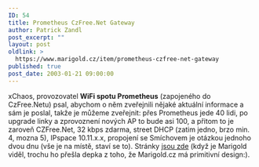 ```yaml
---
ID: 54
title: Prometheus CzFree.Net Gateway
author: Patrick Zandl
post_excerpt: ""
layout: post
oldlink: >
  https://www.marigold.cz/item/prometheus-czfree-net-gateway
published: true
post_date: 2003-01-21 09:00:00
---
```

xChaos, provozovatel <STRONG>WiFi spotu Prometheus</STRONG> (zapojeného do CzFree.Netu) psal, abychom o něm zveřejnili nějaké aktuální informace a sám je poslal, takže je můžeme zveřejnit: přes Prometheus jede 40 lidi, po upgrade linky a zprovoznení nových AP to bude asi 100, a přitom to je zaroveň CZFree.Net, 32 kbps zdarma, street DHCP (zatim jedno, brzo min. 4, mozna 5), IPspace 10.11.x.x, propojení se Smíchovem je otázkou jednoho dvou dnu (vše je na místě, staví se to). Stránky <A href="http://www.arachne.cz/~freenet/" target=_blank>jsou zde</A> (když je Marigold viděl, trochu ho přešla depka z toho, že Marigold.cz má primitivní design:).